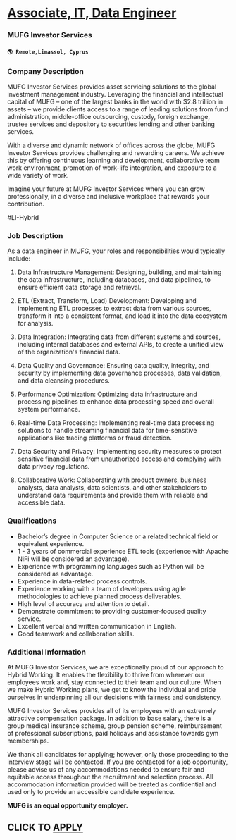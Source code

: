 # [Associate, IT, Data Engineer](https://www.remotewlb.com/apply/associate-it-data-engineer)  
### MUFG Investor Services  
#### `🌎 Remote,Limassol, Cyprus`  

### **Company Description**

MUFG Investor Services provides asset servicing solutions to the global investment management industry. Leveraging the financial and intellectual capital of MUFG – one of the largest banks in the world with $2.8 trillion in assets – we provide clients access to a range of leading solutions from fund administration, middle-office outsourcing, custody, foreign exchange, trustee services and depository to securities lending and other banking services.

With a diverse and dynamic network of offices across the globe, MUFG Investor Services provides challenging and rewarding careers. We achieve this by offering continuous learning and development, collaborative team work environment, promotion of work-life integration, and exposure to a wide variety of work.

Imagine your future at MUFG Investor Services where you can grow professionally, in a diverse and inclusive workplace that rewards your contribution.

#LI-Hybrid

###  **Job Description**

As a data engineer in MUFG, your roles and responsibilities would typically include:

  1. Data Infrastructure Management: Designing, building, and maintaining the data infrastructure, including databases, and data pipelines, to ensure efficient data storage and retrieval. 

  2. ETL (Extract, Transform, Load) Development: Developing and implementing ETL processes to extract data from various sources, transform it into a consistent format, and load it into the data ecosystem for analysis. 

  3. Data Integration: Integrating data from different systems and sources, including internal databases and external APIs, to create a unified view of the organization's financial data. 

  4. Data Quality and Governance: Ensuring data quality, integrity, and security by implementing data governance processes, data validation, and data cleansing procedures. 

  5. Performance Optimization: Optimizing data infrastructure and processing pipelines to enhance data processing speed and overall system performance. 

  6. Real-time Data Processing: Implementing real-time data processing solutions to handle streaming financial data for time-sensitive applications like trading platforms or fraud detection. 

  7. Data Security and Privacy: Implementing security measures to protect sensitive financial data from unauthorized access and complying with data privacy regulations. 

  8. Collaborative Work: Collaborating with product owners, business analysts, data analysts, data scientists, and other stakeholders to understand data requirements and provide them with reliable and accessible data. 

### **Qualifications**

  * Bachelor’s degree in Computer Science or a related technical field or equivalent experience.
  * 1 - 3 years of commercial experience ETL tools (experience with Apache NiFi will be considered an advantage).
  * Experience with programming languages such as Python will be considered as advantage.
  * Experience in data-related process controls.
  * Experience working with a team of developers using agile methodologies to achieve planned process deliverables.
  * High level of accuracy and attention to detail.
  * Demonstrate commitment to providing customer-focused quality service.
  * Excellent verbal and written communication in English.
  * Good teamwork and collaboration skills.

###  **Additional Information**

At MUFG Investor Services, we are exceptionally proud of our approach to Hybrid Working. It enables the flexibility to thrive from wherever our employees work and, stay connected to their team and our culture. When we make Hybrid Working plans, we get to know the individual and pride ourselves in underpinning all our decisions with fairness and consistency.

MUFG Investor Services provides all of its employees with an extremely attractive compensation package. In addition to base salary, there is a group medical insurance scheme, group pension scheme, reimbursement of professional subscriptions, paid holidays and assistance towards gym memberships.

We thank all candidates for applying; however, only those proceeding to the interview stage will be contacted. If you are contacted for a job opportunity, please advise us of any accommodations needed to ensure fair and equitable access throughout the recruitment and selection process. All accommodation information provided will be treated as confidential and used only to provide an accessible candidate experience.

 **MUFG is an equal opportunity employer.**

  
## CLICK TO [APPLY](https://www.remotewlb.com/apply/associate-it-data-engineer)

